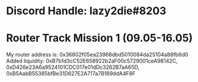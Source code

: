 # Discord Handle: lazy2die#8203

# Router Track Mission 1 (09.05-16.05)

My router address is: 0x36802f05ea23968dbd5010084da25104a88fb6d0
Added liquidity: 0xB7b1d3cC52E658922b2aF00c5729001ceA98142C, 0xD426e23A6a9524101CDC017e01dDc3262B7aA65D, 0xB5AabB55385bfBe31D627E2A717a7B189ddA4F8F
